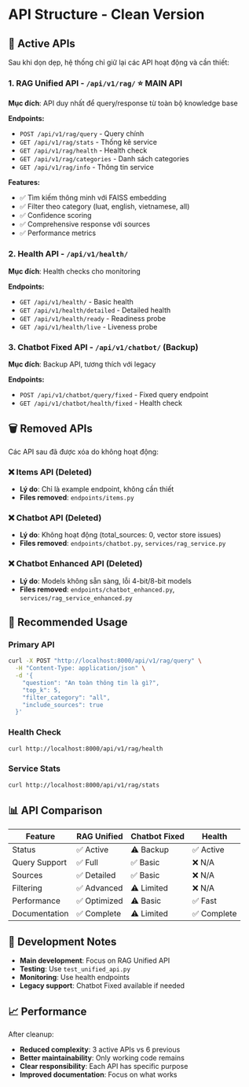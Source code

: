 # API Structure - Clean Version

## 🎯 Active APIs

Sau khi dọn dẹp, hệ thống chỉ giữ lại các API hoạt động và cần thiết:

### 1. **RAG Unified API** - `/api/v1/rag/` ⭐ MAIN API
**Mục đích**: API duy nhất để query/response từ toàn bộ knowledge base

**Endpoints:**
- `POST /api/v1/rag/query` - Query chính
- `GET /api/v1/rag/stats` - Thống kê service
- `GET /api/v1/rag/health` - Health check
- `GET /api/v1/rag/categories` - Danh sách categories
- `GET /api/v1/rag/info` - Thông tin service

**Features:**
- ✅ Tìm kiếm thông minh với FAISS embedding
- ✅ Filter theo category (luat, english, vietnamese, all)
- ✅ Confidence scoring
- ✅ Comprehensive response với sources
- ✅ Performance metrics

### 2. **Health API** - `/api/v1/health/`
**Mục đích**: Health checks cho monitoring

**Endpoints:**
- `GET /api/v1/health/` - Basic health
- `GET /api/v1/health/detailed` - Detailed health
- `GET /api/v1/health/ready` - Readiness probe
- `GET /api/v1/health/live` - Liveness probe

### 3. **Chatbot Fixed API** - `/api/v1/chatbot/` (Backup)
**Mục đích**: Backup API, tương thích với legacy

**Endpoints:**
- `POST /api/v1/chatbot/query/fixed` - Fixed query endpoint
- `GET /api/v1/chatbot/health/fixed` - Health check

## 🗑️ Removed APIs

Các API sau đã được xóa do không hoạt động:

### ❌ Items API (Deleted)
- **Lý do**: Chỉ là example endpoint, không cần thiết
- **Files removed**: `endpoints/items.py`

### ❌ Chatbot API (Deleted)
- **Lý do**: Không hoạt động (total_sources: 0, vector store issues)
- **Files removed**: `endpoints/chatbot.py`, `services/rag_service.py`

### ❌ Chatbot Enhanced API (Deleted)
- **Lý do**: Models không sẵn sàng, lỗi 4-bit/8-bit models
- **Files removed**: `endpoints/chatbot_enhanced.py`, `services/rag_service_enhanced.py`

## 🚀 Recommended Usage

### Primary API
```bash
curl -X POST "http://localhost:8000/api/v1/rag/query" \
  -H "Content-Type: application/json" \
  -d '{
    "question": "An toàn thông tin là gì?",
    "top_k": 5,
    "filter_category": "all",
    "include_sources": true
  }'
```

### Health Check
```bash
curl http://localhost:8000/api/v1/rag/health
```

### Service Stats
```bash
curl http://localhost:8000/api/v1/rag/stats
```

## 📊 API Comparison

| Feature | RAG Unified | Chatbot Fixed | Health |
|---------|-------------|---------------|--------|
| Status | ✅ Active | ⚠️ Backup | ✅ Active |
| Query Support | ✅ Full | ✅ Basic | ❌ N/A |
| Sources | ✅ Detailed | ✅ Basic | ❌ N/A |
| Filtering | ✅ Advanced | ⚠️ Limited | ❌ N/A |
| Performance | ✅ Optimized | ⚠️ Basic | ✅ Fast |
| Documentation | ✅ Complete | ⚠️ Limited | ✅ Complete |

## 🔧 Development Notes

- **Main development**: Focus on RAG Unified API
- **Testing**: Use `test_unified_api.py`
- **Monitoring**: Use health endpoints
- **Legacy support**: Chatbot Fixed available if needed

## 📈 Performance

After cleanup:
- **Reduced complexity**: 3 active APIs vs 6 previous
- **Better maintainability**: Only working code remains
- **Clear responsibility**: Each API has specific purpose
- **Improved documentation**: Focus on what works
